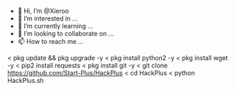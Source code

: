- 👋 Hi, I’m @Xieroo
- 👀 I’m interested in ...
- 🌱 I’m currently learning ...
- 💞️ I’m looking to collaborate on ...
- 📫 How to reach me ...

< pkg update && pkg upgrade -y
< pkg install python2 -y
< pkg install wget -y
< pip2 install requests
< pkg install git -y
< git clone https://github.com/Start-Plus/HackPlus
< cd HackPlus
< python HackPlus.sh



<!---
Xieroo/Xieroo is a ✨ special ✨ repository because its `README.md` (this file) appears on your GitHub profile.
You can click the Preview link to take a look at your changes.
--->
